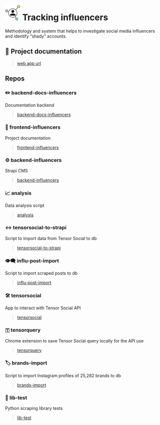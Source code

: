 # ![LOGO](https://github.com/jaifp-tracking-influencers/assets/raw/main/img/logo-50x50.png) Tracking influencers

Methodology and system that helps to investigate social media influencers and identify “shady” accounts.

## 📃 Project documentation

> [web app url](https://tracking-influencers.com/)

## Repos

### ✏️ backend-docs-influencers

Documentation backend

> [backend-docs-influencers](https://github.com/JournalismAI/tracking-influencers/backend-docs-influencers)

### 📸 frontend-influencers

Project documentation

> [frontend-influencers](https://github.com/JournalismAI/tracking-influencers/frontend-influencers)

### ⚙️ backend-influencers

Strapi CMS

> [backend-influencers](https://github.com/JournalismAI/tracking-influencers/backend-influencers)

### 📈 analysis

Data analysis script

> [analysis](https://github.com/JournalismAI/tracking-influencers/analysis)

### ↔️ tensorsocial-to-strapi

Script to import data from Tensor Social to db

> [tensorsocial-to-strapi](tensorsocial-to-strapi)

### 👁️‍🗨️ influ-post-import

Script to import scraped posts to db

> [influ-post-import](https://github.com/JournalismAI/tracking-influencers/influ-post-import)

### 🛠️ tensorsocial

App to interact with Tensor Social API

> [tensorsocial](https://github.com/JournalismAI/tracking-influencers/tensorsocial)

### 🇹 tensorquery

Chrome extension to save Tensor Social query locally for the API use

> [tensorquery](https://github.com/JournalismAI/tracking-influencers/tensorquery)

### 🏷️ brands-import

Script to import Instagram profiles of 25,282 brands to db

> [brands-import](https://github.com/JournalismAI/tracking-influencers/brands-import)

### 🔎 lib-test

Python scraping library tests

> [lib-test](https://github.com/JournalismAI/tracking-influencers/lib-test)

